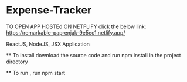 # Expense-Tracker

TO OPEN APP HOSTEd ON NETFLIFY click the below link:
https://remarkable-paprenjak-9e5ec1.netlify.app/



ReactJS, NodeJS, JSX Application

** To install download the source code and run npm install in the project directory

** To run , run npm start
